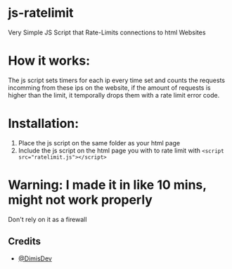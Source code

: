 # js-ratelimit
Very Simple JS Script that Rate-Limits connections to html Websites

# How it works:
The js script sets timers for each ip every time set and counts the requests incomming from these ips on the website, if the amount of requests is higher than the limit, it temporally drops them with a rate limit error code.

# Installation:
1. Place the js script on the same folder as your html page
2. Include the js script on the html page you with to rate limit with ```<script src="ratelimit.js"></script>```


# Warning: I made it in like 10 mins, might not work properly
Don't rely on it as a firewall

## Credits
- [@DimisDev](https://github.com/DimisDev)
